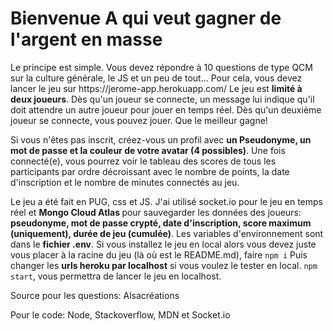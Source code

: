 <h1>Bienvenue A qui veut gagner de l'argent en masse</h1>
<p>Le principe est simple. Vous devez répondre à 10 questions de type QCM sur la culture générale, le JS et un peu de tout...
Pour cela, vous devez lancer le jeu sur https://jerome-app.herokuapp.com/
Le jeu est <strong>limité à deux joueurs</strong>. Dès qu'un joueur se connecte, un message lui indique qu'il doit attendre un autre joueur pour jouer en temps réel.
Dès qu'un deuxième joueur se connecte, vous pouvez jouer. Que le meilleur gagne!
</p>
<p>Si vous n'êtes pas inscrit, créez-vous un profil avec <strong>un Pseudonyme, un mot de passe et la couleur de votre avatar (4 possibles)</strong>. Une fois connecté(e), vous pourrez voir le tableau des scores de tous les participants par ordre décroissant avec le nombre de points, la date d'inscription et le nombre de minutes connectés au jeu.</p>
<p>Le jeu a été fait en PUG, css et JS. J'ai utilisé socket.io pour le jeu en temps réel et <strong>Mongo Cloud Atlas </strong>pour sauvegarder les données des joueurs: <strong>pseudonyme, mot de passe crypté, date d'inscription, score maximum (uniquement), durée de jeu (cumulée)</strong>.
Les variables d'environnement sont dans le <strong>fichier .env</strong>. Si vous installez le jeu en local alors vous devez juste vous placer à la racine du jeu (là où est le README.md), faire <code>npm i</code>
Puis changer les <strong>urls heroku par localhost</strong> si vous voulez le tester en local.
<code>npm start</code>, vous permettra de lancer le jeu en localhost.</p>
<p>Source pour les questions: Alsacréations</p>
<p>Pour le code: Node, Stackoverflow, MDN et Socket.io</p>
